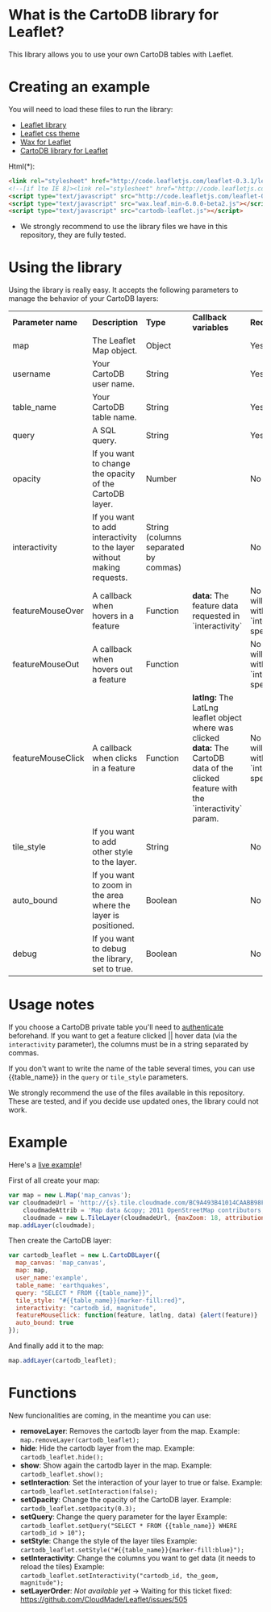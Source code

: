 
# What is the CartoDB library for Leaflet?

This library allows you to use your own CartoDB tables with Laeflet.


# Creating an example

You will need to load these files to run the library:

  - [Leaflet library](http://github.com/CloudMade/Leaflet/blob/master/dist/leaflet.js)
  - [Leaflet css theme](http://github.com/CloudMade/Leaflet/tree/master/dist/leaflet.css)
  - [Wax for Leaflet](https://github.com/mapbox/wax) 
  - [CartoDB library for Leaflet](https://github.com/Vizzuality/cartodb-leaflet/blob/gh-pages/cartodb-leaflet.js)

Html(*):

```html
<link rel="stylesheet" href="http://code.leafletjs.com/leaflet-0.3.1/leaflet.css" />
<!--[if lte IE 8]><link rel="stylesheet" href="http://code.leafletjs.com/leaflet-0.3.1/leaflet.ie.css" /><![endif]-->
<script type="text/javascript" src="http://code.leafletjs.com/leaflet-0.3.1/leaflet.js"></script>
<script type="text/javascript" src="wax.leaf.min-6.0.0-beta2.js"></script>
<script type="text/javascript" src="cartodb-leaflet.js"></script>
```
* We strongly recommend to use the library files we have in this repository, they are fully tested.



# Using the library

Using the library is really easy. It accepts the following parameters to manage the behavior of your CartoDB layers:


<table>
<tr>
<td><b>Parameter name</b></td>
<td><b>Description</b></td>
<td><b>Type</b></td>
<td><b>Callback variables</b></td>
<td><b>Required</b></td>
</tr>

<tr>
<td>map</td>
<td>The Leaflet Map object.</td>
<td>Object</td>
<td></td>
<td>Yes</td>
</tr>

<tr>
<td>username</td>
<td>Your CartoDB user name.</td>
<td>String</td>
<td></td>
<td>Yes</td>
</tr>

<tr>
<td>table_name</td>
<td>Your CartoDB table name.</td>
<td>String</td>
<td></td>
<td>Yes</td>
</tr>

<tr>
<td>query</td>
<td>A SQL query.</td>
<td>String</td>
<td></td>
<td>Yes</td>
</tr>

<tr>
<td>opacity</td>
<td>If you want to change the opacity of the CartoDB layer.</td>
<td>Number</td>
<td></td>
<td>No</td>
</tr>

<tr>
<td>interactivity</td>
<td>If you want to add interactivity to the layer without making requests.</td>
<td>String (columns separated by commas)</td>
<td></td>
<td>No</td>
</tr>

<tr>
<td>featureMouseOver</td>
<td>A callback when hovers in a feature</td>
<td>Function</td>
<td><b>data:</b> The feature data requested in `interactivity`</td>
<td>No (But only will work with `interactivity` specified)</td>
</tr>

<tr>
<td>featureMouseOut</td>
<td>A callback when hovers out a feature</td>
<td>Function</td>
<td></td>
<td>No (But only will work with `interactivity` specified)</td>
</tr>

<tr>
<td>featureMouseClick</td>
<td>A callback when clicks in a feature</td>
<td>Function</td>
<td>
  <b>latlng:</b> The LatLng leaflet object where was clicked<br/>
  <b>data:</b> The CartoDB data of the clicked feature with the `interactivity` param.
</td>
<td>No (But only will work with `interactivity` specified)</td>
</tr>

<tr>
<td>tile_style</td>
<td>If you want to add other style to the layer.</td>
<td>String</td>
<td></td>
<td>No</td>
</tr>

<tr>
<td>auto_bound</td>
<td>If you want to zoom in the area where the layer is positioned.</td>
<td>Boolean</td>
<td></td>
<td>No</td>
</tr>

<tr>
<td>debug</td>
<td>If you want to debug the library, set to true.</td>
<td>Boolean</td>
<td></td>
<td>No</td>
</tr>

</table>


# Usage notes

If you choose a CartoDB private table you'll need to [authenticate](http://developers.cartodb.com/api/authentication.html) beforehand. If you want to get a feature clicked || hover data (via the `interactivity` parameter), the columns must be in a string separated by commas.

If you don't want to write the name of the table several times, you can use {{table_name}} in the `query` or `tile_style` parameters.

We strongly recommend the use of the files available in this repository. These are tested, and if you decide use updated ones, the library could not work.

# Example

Here's a [live example](http://vizzuality.github.com/cartodb-leaflet/custompopup.html)!

First of all create your map:

```javascript
var map = new L.Map('map_canvas');
var cloudmadeUrl = 'http://{s}.tile.cloudmade.com/BC9A493B41014CAABB98F0471D759707/997/256/{z}/{x}/{y}.png',
	cloudmadeAttrib = 'Map data &copy; 2011 OpenStreetMap contributors, Imagery &copy; 2011 CloudMade',
	cloudmade = new L.TileLayer(cloudmadeUrl, {maxZoom: 18, attribution: cloudmadeAttrib});
map.addLayer(cloudmade);
```
  
Then create the CartoDB layer:

```javascript
var cartodb_leaflet = new L.CartoDBLayer({
  map_canvas: 'map_canvas',
  map: map,
  user_name:'example',
  table_name: 'earthquakes',
  query: "SELECT * FROM {{table_name}}",
  tile_style: "#{{table_name}}{marker-fill:red}",
  interactivity: "cartodb_id, magnitude",
  featureMouseClick: function(feature, latlng, data) {alert(feature)}
  auto_bound: true
});
```

And finally add it to the map:

```javascript
map.addLayer(cartodb_leaflet);
```


# Functions
New funcionalities are coming, in the meantime you can use:


- **removeLayer**: Removes the cartodb layer from the map.
    Example: ```map.removeLayer(cartodb_leaflet);```
- **hide**: Hide the cartodb layer from the map.
    Example: ```cartodb_leaflet.hide();```
- **show**: Show again the cartodb layer in the map.
    Example: ```cartodb_leaflet.show();```
- **setInteraction**: Set the interaction of your layer to true or false.
    Example: ```cartodb_leaflet.setInteraction(false);```
- **setOpacity**: Change the opacity of the CartoDB layer.
    Example: ```cartodb_leaflet.setOpacity(0.3);```
- **setQuery**: Change the query parameter for the layer
    Example: ```cartodb_leaflet.setQuery("SELECT * FROM {{table_name}} WHERE cartodb_id > 10");```
- **setStyle**: Change the style of the layer tiles
    Example: ```cartodb_leaflet.setStyle("#{{table_name}}{marker-fill:blue}");```
- **setInteractivity**: Change the columns you want to get data (it needs to reload the tiles)
    Example: ```cartodb_leaflet.setInteractivity("cartodb_id, the_geom, magnitude");```
- **setLayerOrder**: _Not available yet_ -> Waiting for this ticket fixed: https://github.com/CloudMade/Leaflet/issues/505